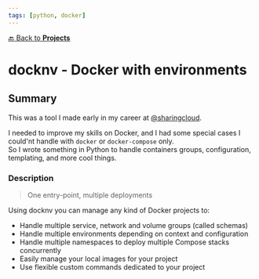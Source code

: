 ```yaml
---
tags: [python, docker]
---
```

[:back: Back to **Projects**](../)
# docknv - Docker with environments

<ProjectCard
    language="Python"
    date="2017"
    status="abandoned"
    url="https://github.com/sharingcloud/docknv"
/>

## Summary

This was a tool I made early in my career at [@sharingcloud](https://github.com/sharingcloud).  

I needed to improve my skills on Docker, and I had some special cases I could'nt handle with `docker` or `docker-compose` only.  
So I wrote something in Python to handle containers groups, configuration, templating, and more cool things.

### Description

> One entry-point, multiple deployments

Using docknv you can manage any kind of Docker projects to:

- Handle multiple service, network and volume groups (called schemas)
- Handle multiple environments depending on context and configuration
- Handle multiple namespaces to deploy multiple Compose stacks concurrently
- Easily manage your local images for your project
- Use flexible custom commands dedicated to your project

